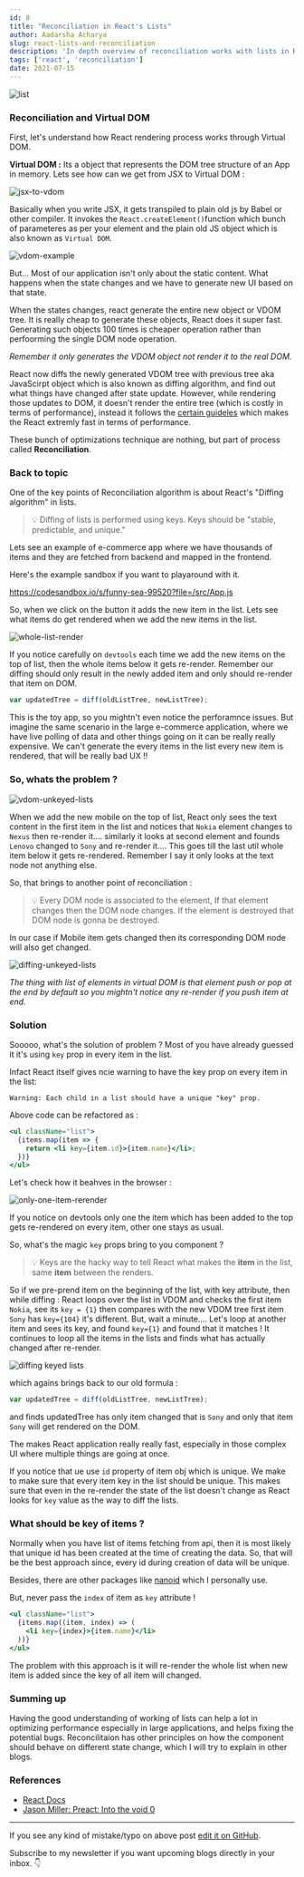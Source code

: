```yaml
---
id: 8
title: "Reconciliation in React's Lists"
author: Aadarsha Acharya
slug: react-lists-and-reconciliation
description: 'In depth overview of reconciliation works with lists in React and how can we use key attribute to prevent unnecessary re-render.'
tags: ['react', 'reconciliation']
date: 2021-07-15
---
```


<img src="lists.jpeg" alt="list"/>

### Reconciliation and Virtual DOM

First, let's understand how React rendering process works through Virtual DOM.

**Virtual DOM :** Its a object that represents the DOM tree structure of an App in memory. Lets see how can we get from JSX to Virtual DOM :

<img src="jsx-to-vdom.png" alt="jsx-to-vdom"/>

Basically when you write JSX, it gets transpiled to plain old js by Babel or other compiler. It invokes the `React.createElement()`function which bunch of parameteres as per your element and the plain old JS object which is also known as `Virtual DOM`.

<img src="vdom-example.png" alt="vdom-example" caption="vdom"/>

But...
Most of our application isn't only about the static content. What happens when the state changes and we have to generate new UI based on that state.

When the states changes, react generate the entire new object or VDOM tree. It is really cheap to generate these objects, React does it super fast. Generating such objects 100 times is cheaper operation rather than perfoorming the single DOM node operation.

_Remember it only generates the VDOM object not render it to the real DOM._

React now diffs the newly generated VDOM tree with previous tree aka JavaScirpt object which is also known as diffing algorithm, and find out what things have changed after state update. However, while rendering those updates to DOM, it doesn't render the entire tree (which is costly in terms of performance), instead it follows the [certain guideles](https://reactjs.org/docs/reconciliation.html#motivation) which makes the React extremly fast in terms of performance.

These bunch of optimizations technique are nothing, but part of process called **Reconciliation**.

### Back to topic

One of the key points of Reconciliation algorithm is about React's "Diffing algorithm" in lists.

> 💡 Diffing of lists is performed using keys. Keys should be "stable, predictable, and unique."

Lets see an example of e-commerce app where we have thousands of items and they are fetched from backend and mapped in the frontend.

Here's the example sandbox if you want to playaround with it.

https://codesandbox.io/s/funny-sea-99520?file=/src/App.js

So, when we click on the button it adds the new item in the list. Lets see what items do get rendered when we add the new items in the list.

<img src="whole-list-render.gif" alt="whole-list-render"  width="auto" height="auto"/>

If you notice carefully on `devtools` each time we add the new items on the top of list, then the whole items below it gets re-render.
Remember our diffing should only result in the newly added item and only should re-render that item on DOM.

```js
var updatedTree = diff(oldListTree, newListTree);
```

This is the toy app, so you mightn't even notice the perforamnce issues. But
imagine the same scenario in the large e-commerce application, where we have live polling of data and other things going on it can be really really expensive. We can't generate the every items in the list every new item is rendered, that will be really bad UX !!

### So, whats the problem ?

<img src="vdom-unkeyed-lists.png" alt="vdom-unkeyed-lists" />

When we add the new mobile on the top of list, React only sees the text content in the first item in the list and notices that `Nokia` element changes to `Nexus` then re-render it.... similarly it looks at second element and founds `Lenovo` changed to `Sony` and re-render it....
This goes till the last util whole item below it gets re-rendered. Remember I say it only looks at the text node not anything else.

So, that brings to another point of reconciliation :

> 💡 Every DOM node is associated to the element, If that element changes then the DOM node
> changes. If the element is destroyed that DOM node is gonna be destroyed.

In our case if Mobile item gets changed then its corresponding DOM node will also get changed.

<img src="diffing-unkeyed-lists.png" alt="diffing-unkeyed-lists"/>

_The thing with list of elements in virtual DOM is that element push or pop at the end by default so you mightn't notice any re-render if you push item at end._

### Solution

Sooooo, what's the solution of problem ? Most of you have already guessed it it's using `key`
prop in every item in the list.

Infact React itself gives ncie warning to have the key prop on every item in the list:

```
Warning: Each child in a list should have a unique "key" prop.
```

Above code can be refactored as :

```jsx
<ul className="list">
  {items.map(item => {
    return <li key={item.id}>{item.name}</li>;
  })}
</ul>
```

Let's check how it beahves in the browser :

<img src="only-one-item-rerender.gif" alt="only-one-item-rerender" />

If you notice on devtools only one the item which has been added to the top gets re-rendered on every item, other one stays as usual.

So, what's the magic `key` props bring to you component ?

> 💡 Keys are the hacky way to tell React what makes the **item** in the list, same **item** between the renders.

So if we pre-prend item on the beginning of the list, with key attribute, then while diffing : React loops over the list in VDOM and checks the first item `Nokia`, see its `key = {1}` then compares with the new VDOM tree first item `Sony` has `key={104}` it's different. But, wait a minute.... Let's loop at another item and sees its key, and found `key={1}` and found that it matches ! It continues to loop all the items in the lists and finds what has actually changed after re-render.

<img src="diffing-keyed-lists.png" alt="diffing keyed lists" />

which agains brings back to our old formula :

```js
var updatedTree = diff(oldListTree, newListTree);
```

and finds updatedTree has only item changed that is `Sony` and only that item `Sony` will get rendered on the DOM.

The makes React application really really fast, especially in those complex UI where multiple things are going at once.

If you notice that ue use `id` property of item obj which is unique. We make to make sure that every item key in the list should be unique. This makes sure that even in the re-render the state of the list doesn't change as React looks for `key` value as the way to diff the lists.

### What should be key of items ?

Normally when you have list of items fetching from api, then it is most likely that unique id has been created at the time of creating the data. So, that will be the best approach since, every id during creation of data will be unique.

Besides, there are other packages like [nanoid](https://www.npmjs.com/package/nanoid) which I personally use.

But, never pass the `index` of item as `key` attribute !

```jsx
<ul className="list">
  {items.map((item, index) => (
    <li key={index}>{item.name}</li>
  ))}
</ul>
```

The problem with this approach is it will re-render the whole list when new item is added since the key of all item will changed.

### Summing up

Having the good understanding of working of lists can help a lot in optimizing performance especially in large applications, and helps fixing the potential bugs. Reconcilitaion has other principles on how the component should behave on different state change, which I will try to explain in other blogs.

### References

- [React Docs](https://reactjs.org/docs/reconciliation.html)
- [Jason Miller: Preact: Into the void 0](https://www.youtube.com/watch?v=LY6y3HbDVmg)

<hr />

If you see any kind of mistake/typo on above post [edit it on GitHub](https://github.com/adarshaacharya/adarshaacharya.com.np/edit/master/content/posts/08-react-lists-and-reconciliation/index.md).

Subscribe to my newsletter if you want upcoming blogs directly in your inbox. 👇
